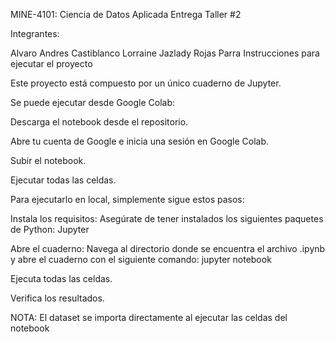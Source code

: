 MINE-4101: Ciencia de Datos Aplicada Entrega Taller #2

Integrantes:

Alvaro Andres Castiblanco
Lorraine Jazlady Rojas Parra
Instrucciones para ejecutar el proyecto

Este proyecto está compuesto por un único cuaderno de Jupyter.

Se puede ejecutar desde Google Colab:

Descarga el notebook desde el repositorio.

Abre tu cuenta de Google e inicia una sesión en Google Colab.

Subir el notebook.

Ejecutar todas las celdas.

Para ejecutarlo en local, simplemente sigue estos pasos:

Instala los requisitos: Asegúrate de tener instalados los siguientes paquetes de Python: Jupyter

Abre el cuaderno: Navega al directorio donde se encuentra el archivo .ipynb y abre el cuaderno con el siguiente comando: jupyter notebook

Ejecuta todas las celdas.

Verifica los resultados.

NOTA: El dataset se importa directamente al ejecutar las celdas del notebook
